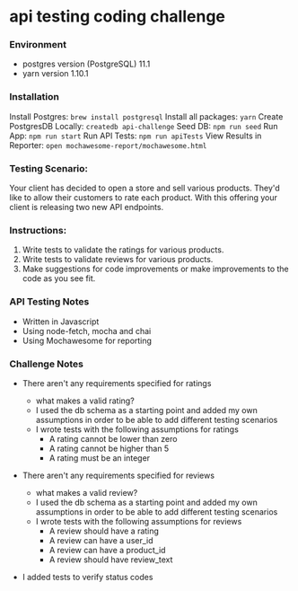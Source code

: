 # api testing coding challenge

### Environment
- postgres version (PostgreSQL) 11.1
- yarn version 1.10.1

### Installation

Install Postgres: 
`brew install postgresql`
Install all packages: 
`yarn`
Create PostgresDB Locally: 
`createdb api-challenge`
Seed DB: 
`npm run seed`
Run App: 
`npm run start`
Run API Tests:
`npm run apiTests`
View Results in Reporter:
`open mochawesome-report/mochawesome.html`

### Testing Scenario: 

Your client has decided to open a store and sell various products. They'd like to allow their customers to rate each product. With this offering your client is releasing two new API endpoints.  

### Instructions: 

1. Write tests to validate the ratings for various products. 
2. Write tests to validate reviews for various products.
3. Make suggestions for code improvements or make improvements to the code as you see fit. 

### API Testing Notes
- Written in Javascript
- Using node-fetch, mocha and chai
- Using Mochawesome for reporting

### Challenge Notes
- There aren't any requirements specified for ratings
    - what makes a valid rating?
    - I used the db schema as a starting point and added my own assumptions in order to be able to add different testing scenarios
    - I wrote tests with the following assumptions for ratings
        - A rating cannot be lower than zero
        - A rating cannot be higher than 5
        - A rating must be an integer

- There aren't any requirements specified for reviews
    - what makes a valid review?
    - I used the db schema as a starting point and added my own assumptions in order to be able to add different testing scenarios
    - I wrote tests with the following assumptions for reviews
        - A review should have a rating
        - A review can have a user_id
        - A review can have a product_id
        - A review should have review_text

- I added tests to verify status codes


